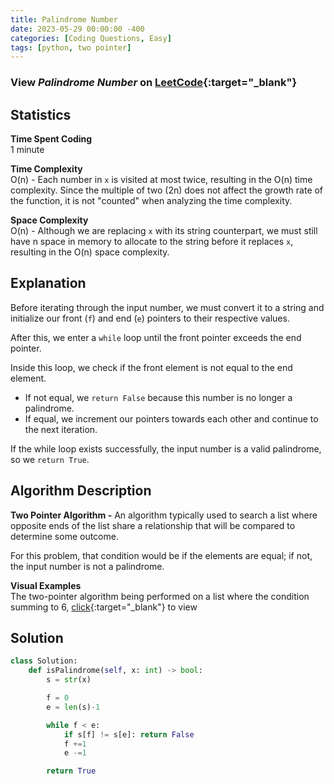 ```yaml
---
title: Palindrome Number
date: 2023-05-29 00:00:00 -400
categories: [Coding Questions, Easy]
tags: [python, two pointer]
---
```



### View *Palindrome Number* on [LeetCode](https://leetcode.com/problems/palindrome-number/){:target="_blank"}

## Statistics  

**Time Spent Coding**  
1 minute

**Time Complexity**  
O(n) - Each number in `x` is visited at most twice, resulting in the O(n) time complexity. 
Since the multiple of two (2n) does not affect the growth rate of the function, it is not "counted" when analyzing the time complexity.

**Space Complexity**  
O(n) - Although we are replacing `x` with its string counterpart, we must still have n space in memory to allocate to the string before it replaces `x`, resulting in the O(n) space complexity.

## Explanation
Before iterating through the input number, we must convert it to a string and initialize our front (`f`) and end (`e`) pointers to their respective values.

After this, we enter a `while` loop until the front pointer exceeds the end pointer.

Inside this loop, we check if the front element is not equal to the end element.

*   If not equal, we `return False` because this number is no longer a palindrome.
*   If equal, we increment our pointers towards each other and continue to the next iteration.

If the while loop exists successfully, the input number is a valid palindrome, so we `return True`.

## Algorithm Description

**Two Pointer Algorithm -** An algorithm typically used to search a list where opposite ends of the list share a relationship that will be compared to determine some outcome.

For this problem, that condition would be if the elements are equal; if not, the input number is not a palindrome.

**Visual Examples**  
The two-pointer algorithm being performed on a list where the condition summing to 6, [click](https://usblog.teamblind.com/wp-content/uploads/2022/06/Two-Pointers-Coding-Interview-Problem.png){:target="_blank"} to view

## Solution  

```python
class Solution:
    def isPalindrome(self, x: int) -> bool:
        s = str(x)

        f = 0
        e = len(s)-1

        while f < e:
            if s[f] != s[e]: return False
            f +=1
            e -=1

        return True
```